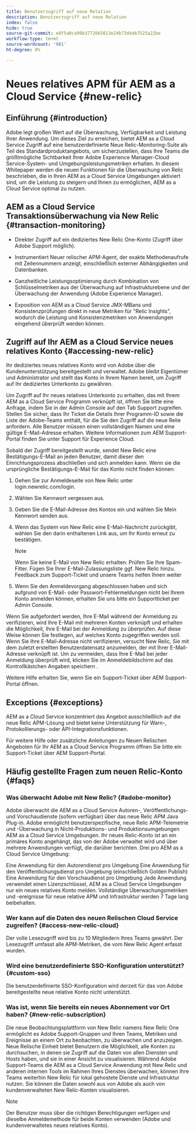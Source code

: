 ```yaml
---
title: Benutzerzugriff auf neue Relation
description: Benutzerzugriff auf neue Relation
index: false
hide: true
source-git-commit: e8f5a0ca99b3772665613e24b73d4ab7525a22be
workflow-type: tm+mt
source-wordcount: '981'
ht-degree: 0%

---
```



# Neues relatives APM für AEM as a Cloud Service {#new-relic}

## Einführung {#introduction}

Adobe legt großen Wert auf die Überwachung, Verfügbarkeit und Leistung Ihrer Anwendung. Um dieses Ziel zu erreichen, bietet AEM as a Cloud Service Zugriff auf eine benutzerdefinierte Neue Relic-Monitoring-Suite als Teil des Standardproduktangebots, um sicherzustellen, dass Ihre Teams die größtmögliche Sichtbarkeit Ihrer Adobe Experience Manager-Cloud Service-System- und Umgebungsleistungsmetriken erhalten. In diesem Whitepaper werden die neuen Funktionen für die Überwachung von Relic beschrieben, die in Ihren AEM as a Cloud Service Umgebungen aktiviert sind, um die Leistung zu steigern und Ihnen zu ermöglichen, AEM as a Cloud Service optimal zu nutzen.

## AEM as a Cloud Service Transaktionsüberwachung via New Relic {#transaction-monitoring}

* Direkter Zugriff auf ein dediziertes New Relic One-Konto (Zugriff über Adobe Support möglich).

* Instrumentiert Neuer relischer APM-Agent, der exakte Methodenaufrufe mit Zeilennummern anzeigt, einschließlich externer Abhängigkeiten und Datenbanken.

* Ganzheitliche Leistungsoptimierung durch Kombination von Schlüsselmetriken aus der Überwachung auf Infrastrukturebene und der Überwachung der Anwendung (Adobe Experience Manager).

* Exposition von AEM as a Cloud Service JMX-MBans und Konsistenzprüfungen direkt in neue Metriken für &quot;Relic Insights&quot;, wodurch die Leistung und Konsistenzmetriken von Anwendungen eingehend überprüft werden können.

## Zugriff auf Ihr AEM as a Cloud Service neues relatives Konto {#accessing-new-relic}

Ihr dediziertes neues relatives Konto wird von Adobe über die Kundenunterstützung bereitgestellt und verwaltet. Adobe bleibt Eigentümer und Administrator und stellt das Konto in Ihrem Namen bereit, um Zugriff auf Ihr dediziertes Unterkonto zu gewähren.

Um Zugriff auf Ihr neues relatives Unterkonto zu erhalten, das mit Ihrem AEM as a Cloud Service Programm verknüpft ist, öffnen Sie bitte eine Anfrage, indem Sie in der Admin Console auf den Tab Support zugreifen. Stellen Sie sicher, dass Ihr Ticket die Details Ihrer Programm-ID sowie die Liste der Adobe-Teams enthält, für die Sie den Zugriff auf die neue Relie anfordern. Alle Benutzer müssen einen vollständigen Namen und eine gültige E-Mail-Adresse erhalten.  Weitere Informationen zum AEM Support-Portal finden Sie unter Support für Experience Cloud.

Sobald der Zugriff bereitgestellt wurde, sendet New Relic eine Bestätigungs-E-Mail an jeden Benutzer, damit dieser den Einrichtungsprozess abschließen und sich anmelden kann. Wenn sie die ursprüngliche Bestätigungs-E-Mail für das Konto nicht finden können:

1. Gehen Sie zur Anmeldeseite von New Relic unter login.newrelic.com/login.

1. Wählen Sie Kennwort vergessen aus.

1. Geben Sie die E-Mail-Adresse des Kontos ein und wählen Sie Mein Kennwort senden aus.

1. Wenn das System von New Relic eine E-Mail-Nachricht zurückgibt, wählen Sie den darin enthaltenen Link aus, um Ihr Konto erneut zu bestätigen.

   >[!NOTE]
   >Wenn Sie keine E-Mail von New Relic erhalten:
   >Prüfen Sie Ihre Spam-Filter. Fügen Sie Ihrer E-Mail-Zulassungsliste ggf. New Relic hinzu.
   >Feedback zum Support-Ticket und unsere Teams helfen Ihnen weiter

1. Wenn Sie den Anmeldevorgang abgeschlossen haben und sich aufgrund von E-Mail- oder Passwort-Fehlermeldungen nicht bei Ihrem Konto anmelden können, erhalten Sie uns bitte ein Supportticket per Admin Console.

Wenn Sie aufgefordert werden, Ihre E-Mail während der Anmeldung zu verifizieren, wird Ihre E-Mail mit mehreren Konten verknüpft und erhalten die Möglichkeit, Ihre E-Mail bei der Anmeldung zu überprüfen. Auf diese Weise können Sie festlegen, auf welches Konto zugegriffen werden soll. Wenn Sie Ihre E-Mail-Adresse nicht verifizieren, versucht New Relic, Sie mit dem zuletzt erstellten Benutzerdatensatz anzumelden, der mit Ihrer E-Mail-Adresse verknüpft ist. Um zu vermeiden, dass Ihre E-Mail bei jeder Anmeldung überprüft wird, klicken Sie im Anmeldebildschirm auf das Kontrollkästchen Angaben speichern .

Weitere Hilfe erhalten Sie, wenn Sie ein Support-Ticket über AEM Support-Portal öffnen.

## Exceptions {#exceptions}

AEM as a Cloud Service konzentriert das Angebot ausschließlich auf die neue Relic APM-Lösung und bietet keine Unterstützung für Warn-, Protokollierungs- oder API-Integrationsfunktionen.

Für weitere Hilfe oder zusätzliche Anleitungen zu Neuen Relischen Angeboten für Ihr AEM as a Cloud Service Programm öffnen Sie bitte ein Support-Ticket über AEM Support-Portal.

## Häufig gestellte Fragen zum neuen Relic-Konto {#faqs}

### Was überwacht Adobe mit New Relic? {#adobe-monitor}

Adobe überwacht die AEM as a Cloud Service Autoren-, Veröffentlichungs- und Vorschaudienste (sofern verfügbar) über das neue Relic APM Java Plug-in. Adobe ermöglicht benutzerspezifische, neue Relic APM-Telemetrie und -Überwachung in Nicht-Produktions- und Produktionsumgebungen AEM as a Cloud Service Umgebungen. Ihr neues Relic-Konto ist an ein primäres Konto angehängt, das von der Adobe verwaltet wird und über mehrere Anwendungen verfügt, die darüber berichten. Drei pro AEM as a Cloud Service Umgebung:

Eine Anwendung für den Autorendienst pro Umgebung Eine Anwendung für den Veröffentlichungsdienst pro Umgebung (einschließlich Golden Publish) Eine Anwendung für den Vorschaudienst pro Umgebung Jede Anwendung verwendet einen Lizenzschlüssel, AEM as a Cloud Service Umgebungen nur ein neues relatives Konto melden. Vollständige Überwachungsmetriken und -ereignisse für neue relative APM und Infrastruktur werden 7 Tage lang beibehalten.

### Wer kann auf die Daten des neuen Relischen Cloud Service zugreifen? {#access-new-relic-cloud}

Der volle Lesezugriff wird bis zu 10 Mitgliedern Ihres Teams gewährt. Der Lesezugriff umfasst alle APM-Metriken, die vom New Relic Agent erfasst wurden.

### Wird eine benutzerdefinierte SSO-Konfiguration unterstützt? {#custom-sso}

Die benutzerdefinierte SSO-Konfiguration wird derzeit für das von Adobe bereitgestellte neue relative Konto nicht unterstützt.

### Was ist, wenn Sie bereits ein neues Abonnement vor Ort haben? {#new-relic-subscription}

Die neue Beobachtungsplattform von New Relic namens New Relic One ermöglicht es Adobe Support-Gruppen und Ihren Teams, Metriken und Ereignisse an einem Ort zu beobachten, zu überwachen und anzuzeigen. Neue Relische Einheit bietet Benutzern die Möglichkeit, alle Konten zu durchsuchen, in denen sie Zugriff auf die Daten von allen Diensten und Hosts haben, und sie in einer Ansicht zu visualisieren. Während Adobe Support-Teams die AEM as a Cloud Service Anwendung mit New Relic und anderen internen Tools im Rahmen Ihres Dienstes überwachen, können Ihre Teams weiterhin New Relic für lokal gehostete Dienste und Infrastruktur nutzen. Sie können die Daten sowohl aus von Adobe als auch von kundenverwalteten New Relic-Konten visualisieren.

>[!NOTE]
>Der Benutzer muss über die richtigen Berechtigungen verfügen und dieselbe Anmeldemethode für beide Konten verwenden (Adobe und kundenverwaltetes neues relatives Konto).


